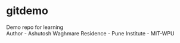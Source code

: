 # gitdemo
Demo repo for learning <br>
Author - Ashutosh Waghmare
Residence - Pune
Institute - MIT-WPU